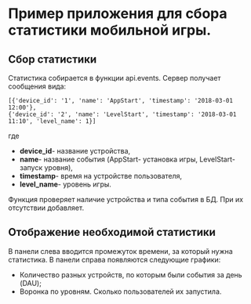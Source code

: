 # Пример приложения для сбора статистики мобильной игры.
## Сбор статистики
Статистика собирается в функции api.events. Сервер получает сообщения вида:
```
[{'device_id': '1', 'name': 'AppStart', 'timestamp': '2018-03-01 12:00'},
{'device_id': '2', 'name': 'LevelStart', 'timestamp': '2018-03-01 11:10', 'level_name': 1}]
```
где
- **device_id**- название устройства, 
- **name**- название события (AppStart- установка игры, LevelStart- запуск уровня), 
- **timestamp**- время на устройстве пользователя, 
- **level_name**- уровень игры.

Функция проверяет наличие устройства и типа события в БД. При их отсутствии добавляет.

## Отображение необходимой статистики
В панели слева вводится промежуток времени, за который нужна статистика. В панели справа появляются следующие графики:
- Количество разных устройств, по которым были события за день (DAU);
- Воронка по уровням. Сколько пользователей их запустила.